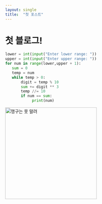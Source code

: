 ```yaml
---
layout: single
title:  "첫 포스트"
---
```


# 첫 블로그!

```python
lower = int(input("Enter lower range: "))    
upper = int(input("Enter upper range: "))    
for num in range(lower,upper + 1):    
   sum = 0    
   temp = num    
   while temp > 0:    
       digit = temp % 10    
       sum += digit ** 3    
       temp //= 10    
       if num == sum:    
            print(num)    
```

<img src="https://item.kakaocdn.net/do/93f6fdee16edbf3cb096127b68c495bdf604e7b0e6900f9ac53a43965300eb9a" title="" alt="맹구는 못 말려" width="294">
